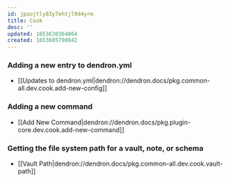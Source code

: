 ```yaml
---
id: jpuojtly83y7ehtjl9d4yrm
title: Cook
desc: ''
updated: 1653630364064
created: 1653605798042
---
```


### Adding a new entry to dendron.yml
- [[Updates to dendron.yml|dendron://dendron.docs/pkg.common-all.dev.cook.add-new-config]]

### Adding a new command
- [[Add New Command|dendron://dendron.docs/pkg.plugin-core.dev.cook.add-new-command]]


### Getting the file system path for a vault, note, or schema
- [[Vault Path|dendron://dendron.docs/pkg.common-all.dev.cook.vault-path]]
